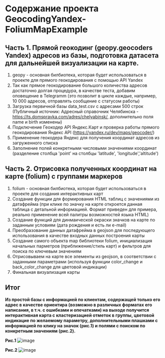 # Содержание проекта GeocodingYandex-FoliumMapExample

## Часть 1. Прямой геокодинг (geopy.geocoders Yandex) адресов из базы, подготовка датасета для дальнейшей визуализации на карте.
  1. geopy - основная билбиотека, которая будет использоваться в проекте для прямого геокодирования с помощью API Yandex
  2. Так как прямое геокодирование большого количества адресов достаточно долгая процедура, в качестве теста, добавим оповещение в Telegramm (это позволит в цикле каждые, например, 10 000 адресов, отправлять сообщение с статусом работы)
  3. Загрузка первичной базы data_test.csv с адресами 500 строк (Публичный источник: Адресный справочник Челябинска - https://ts.domspravka.com/adres/chelyabinsk/, дополнительно поля name и birth изменены)
  4. Подключение Геокодер API Яндекс.Карт и проверка работы прямого геокодирования Яндекс API (https://yandex.ru/dev/maps/geocoder/)
  5. Применение геокодера Яндекс для получения координат адресов из загруженного списка
  6. Заполнение полей конкретными числовыми значениями координат (разделение столбца 'point' на столбцы 'latitude', 'longitude','altitude')
  
## Часть 2. Отрисовка полученных координат на карте (folium) с группами маркеров
  1. folium - основная билбиотека, которая будет использоваться в проекте для создания интерактивных карт
  2. Создание функции для формирования HTML таблиц с значениями из датафрейма (при клике по значку на карте откроется данная таблица с детальной информацией. Формат приведен для примера, реально применение всей палитры возможностей языка HTML)
  3. Создание функций для динмаической окраски значков на карте по заданным условиям (дата рождения и есть ли e-mail)
  4. Преобразование данных датафрейма в geojson для последующего использования в качестве входных данных построения карты
  5. Создание самого объекта map библиотеки folium, инициализация начальных парметров (приближение/стиль карт) и фильтров для поиска по ключевым значениям
  6. Отрисовываем на карте все элементы из geojson, в соответствии с заданными параметрами (используя функции color_change и back_color_change для цветовой индикации)
  7. Финальная визуализация карты
  
## Итог
  **Из простой базы с информацией по клиентам, содержащей только его адрес в качестве ориентира (возможно в различных форматах его написания, в т.ч. с ошибками и опечатками) на выходе получится интерактивная карта с кластеризацией отметок в группы, цветовой индикацие по желаемому параметру, дополнительными плашками с информацией по клику на значок (рис.1) и полями с поиском по конкретным значениям (рис.2).**

**Рис.1**
![image](https://user-images.githubusercontent.com/87270547/156922150-ff24c3f0-9ba5-46dd-b0ff-84b87ec41ae3.PNG)

**Рис.2**
![image](https://user-images.githubusercontent.com/87270547/156922722-b848c0d7-4812-4618-bb3f-68903eff94d0.png)
